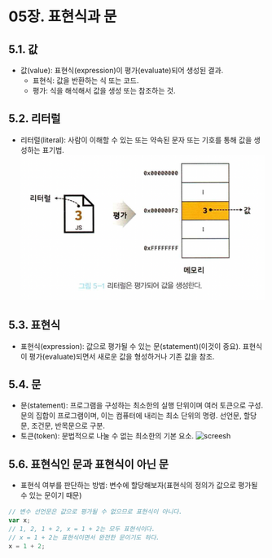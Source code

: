 # 05장. 표현식과 문

## 5.1. 값
- 값(value): 표현식(expression)이 평가(evaluate)되어 생성된 결과.
  - 표현식: 값을 반환하는 식 또는 코드.
  - 평가: 식을 해석해서 값을 생성 또는 참조하는 것.


## 5.2. 리터럴
- 리터럴(literal): 사람이 이해할 수 있는 또는 약속된 문자 또는 기호를 통해 값을 생성하는 표기법.
![screesh](img/리터럴.png)


## 5.3. 표현식
- 표현식(expression): 값으로 평가될 수 있는 문(statement)(이것이 중요). 표현식이 평가(evaluate)되면서 새로운 값을 형성하거나 기존 값을 참조.

## 5.4. 문
- 문(statement): 프로그램을 구성하는 최소한의 실행 단위이며 여러 토큰으로 구성. 문의 집합이 프로그램이며, 이는 컴퓨터에 내리는 최소 단위의 명령. 선언문, 할당문, 조건문, 반목문으로 구분.
- 토큰(token): 문법적으로 나눌 수 없는 최소한의 기본 요소.
![screesh](img/문.png)

## 5.6. 표현식인 문과 표현식이 아닌 문
- 표현식 여부를 판단하는 방법: 변수에 할당해보자(표현식의 정의가 값으로 평가될 수 있는 문이기 때문)

```javascript
// 변수 선언문은 값으로 평가될 수 없으므로 표현식이 아니다.
var x;
// 1, 2, 1 + 2, x = 1 + 2는 모두 표현식이다.
// x = 1 + 2는 표현식이면서 완전한 문이기도 하다.
x = 1 + 2;
```